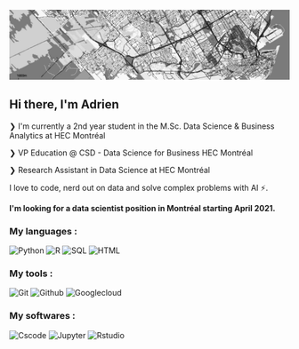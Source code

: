 ![background](background.jpg)
## Hi there, I'm Adrien

❯ I'm currently a 2nd year student in the M.Sc. Data Science & Business Analytics at HEC Montréal

❯ VP Education @ CSD - Data Science for Business HEC Montréal

❯ Research Assistant in Data Science at HEC Montréal

I love to code, nerd out on data and solve complex problems with AI ⚡.

**I'm looking for a data scientist position in Montréal starting April 2021.**

### My languages :
![Python](https://img.shields.io/static/v1?style=for-the-badge&logo=Python&label=&message=Python)
![R](https://img.shields.io/static/v1?style=for-the-badge&logo=R&label=&message=R)
![SQL](https://img.shields.io/static/v1?style=for-the-badge&logo=PostgreSQL&label=&message=SQL)
![HTML](https://img.shields.io/static/v1?style=for-the-badge&logo=Html5&label=&message=HTML)

### My tools :
![Git](https://img.shields.io/static/v1?style=for-the-badge&logo=Git&label=&message=Git)
![Github](https://img.shields.io/static/v1?style=for-the-badge&logo=Github&label=&message=Github)
![Googlecloud](https://img.shields.io/static/v1?style=for-the-badge&logo=Google-Cloud&label=&message=Google%20Cloud)

### My softwares :
![Cscode](https://img.shields.io/static/v1?style=for-the-badge&logo=Visual-Studio-Code&label=&message=vscode)
![Jupyter](https://img.shields.io/static/v1?style=for-the-badge&logo=jupyter&label=&message=jupyter)
![Rstudio](https://img.shields.io/static/v1?style=for-the-badge&logo=Rstudio&label=&message=rstudio)




